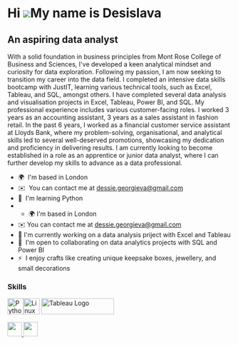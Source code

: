 Hi ![](https://user-images.githubusercontent.com/18350557/176309783-0785949b-9127-417c-8b55-ab5a4333674e.gif)My name is Desislava
=================================================================================================================================

An aspiring data analyst
------------------------

With a solid foundation in business principles from Mont Rose College of Business and Sciences, I've developed a keen analytical mindset and curiosity for data exploration. Following my passion, I am now seeking to transition my career into the data field. I completed an intensive data skills bootcamp with JustIT, learning various technical tools, such as Excel, Tableau, and SQL, amongst others. I have completed several data analysis and visualisation projects in Excel, Tableau, Power BI, and SQL. 
My professional experience includes various customer-facing roles. I worked 3 years as an accounting assistant, 3 years as a sales assistant in fashion retail. In the past 6 years, I worked as a financial customer service assistant at Lloyds Bank, where my problem-solving, organisational, and analytical skills led to several well-deserved promotions, showcasing my dedication and proficiency in delivering results. I am currently looking to become established in a role as an apprentice or junior data analyst, where I can further develop my skills to advance as a data professional.

*   🌍  I'm based in London
*   ✉️  You can contact me at [dessie.georgieva@gmail.com](mailto:dessie.georgieva@gmail.com)
*   🧠  I'm learning Python
*   *   🌍  I'm based in London
*   ✉️  You can contact me at [dessie.georgieva@gmail.com](mailto:dessie.georgieva@gmail.com)
*   🚀  I'm currently working on a data analysis priject with Excel and Tableau
*   🤝  I'm open to collaborating on data analytics projects with SQL and Power BI
*   ⚡  I enjoy crafts like creating unique keepsake boxes, jewellery, and small decorations
  ### Skills 
<p align="left">
<a href="https://www.python.org/" target="_blank" rel="noreferrer"><img src="https://raw.githubusercontent.com/danielcranney/readme-generator/main/public/icons/skills/python-colored.svg" width="36" height="36" alt="Python" /></a><a href="https://www.linux.org" target="_blank" rel="noreferrer"><img src="https://raw.githubusercontent.com/danielcranney/readme-generator/main/public/icons/skills/linux-colored.svg" width="36" height="36" alt="Linux" /></a>
<a href="https://tableau.com/" target="_blank" rel="noreferrer; return false;"><img src="https://raw.githubusercontent.com/gilbarbara/logos/main/logos/tableau.svg" width="163" height="36" alt="Tableau Logo" /></a>&nbsp;&nbsp;                    
      
             
<p align="left">
<a href="https://www.github.com/Dessie-G" target="_blank" rel="noreferrer">
<picture>
<source media="(prefers-color-scheme: dark)" srcset="https://raw.githubusercontent.com/danielcranney/readme-generator/main/public/icons/socials/github-dark.svg" />
<source media="(prefers-color-scheme: light)" srcset="https://raw.githubusercontent.com/danielcranney/readme-generator/main/public/icons/socials/github.svg" />
<img src="https://raw.githubusercontent.com/danielcranney/readme-generator/main/public/icons/socials/github.svg" width="32" height="32" />
</picture>
</a>
<a href="https://www.linkedin.com/in/dessie-georgieva" target="_blank" rel="noreferrer">
<picture>
<source media="(prefers-color-scheme: dark)" srcset="https://raw.githubusercontent.com/danielcranney/readme-generator/main/public/icons/socials/linkedin-dark.svg" />
<source media="(prefers-color-scheme: light)" srcset="https://raw.githubusercontent.com/danielcranney/readme-generator/main/public/icons/socials/linkedin.svg" />
<img src="https://raw.githubusercontent.com/danielcranney/readme-generator/main/public/icons/socials/linkedin.svg" width="32" height="32" />
</picture>
</a></p>

